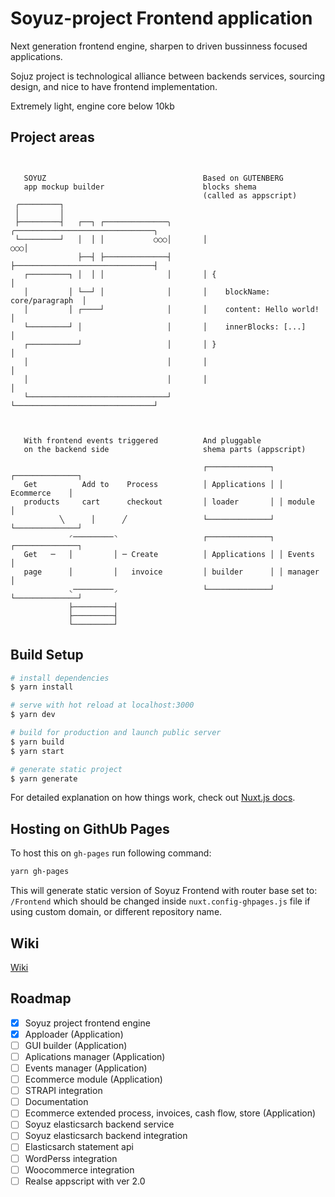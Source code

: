 # Soyuz-project Frontend application

Next generation frontend engine, sharpen to driven bussinness focused applications.

Sojuz project is technological 
alliance between backends services, sourcing design, and nice to have frontend implementation.

Extremely light, engine core below 10kb

## Project areas


```

   
   SOYUZ                                   Based on GUTENBERG
   app mockup builder                      blocks shema 
                                           (called as appscript)
 ╭─────────┐ 
 │         │
 ├─────────┤   ┌──┐ ┌──────────────╮       ╭───────────────────────────────╮
 └─────────┘   │  │ │           ○○○│       │                            ○○○│
               ├──┤ ├──────────────┤       ├───────────────────────────────┤
   ┌─────────┐ │  │ │              │       │ {                             │
   │         │ └──┘ │              │       │    blockName: core/paragraph  │
   │         │ ┌────┘              │       │    content: Hello world!      │
   └─────────┘ │                   │       │    innerBlocks: [...]         │
   ┌───────────┘                   │       │ }                             │
   │                               │       │                               │
   │                               │       │                               │
   └───────────────────────────────┘       └───────────────────────────────┘



   With frontend events triggered          And pluggable 
   on the backend side                     shema parts (appscript)

                                           ┌──────────────┐ ┌──────────────┐
   Get          Add to    Process          │ Applications │ │ Ecommerce    │
   products     cart      checkout         │ loader       │ │ module       │
           ╲      │      ╱                 └──────────────┘ └──────────────┘
             ◜─────────◝                   ┌──────────────┐ ┌──────────────┐  
   Get   ─   │         │ ─ Create          │ Applications │ │ Events       │
   page      │         │   invoice         │ builder      │ │ manager      │
             ◟─────────◞                   └──────────────┘ └──────────────┘
             ├─────────┤
             ├─────────┤
             └─────────┘

```

## Build Setup

```bash
# install dependencies
$ yarn install

# serve with hot reload at localhost:3000
$ yarn dev

# build for production and launch public server
$ yarn build
$ yarn start

# generate static project
$ yarn generate
```

For detailed explanation on how things work, check out [Nuxt.js docs](https://nuxtjs.org).

## Hosting on GithUb Pages

To host this on `gh-pages` run following command:

```bash
yarn gh-pages
```

This will generate static version of Soyuz Frontend with router base set to: `/Frontend` which should be changed inside `nuxt.config-ghpages.js` file if using custom domain, or different repository name.

## Wiki

[Wiki](https://github.com/Soyuz-project/Frontend/wiki)

## Roadmap

- [x] Soyuz project frontend engine 
- [x] Apploader (Application)
- [ ] GUI builder (Application)
- [ ] Aplications manager (Application)
- [ ] Events manager (Application)
- [ ] Ecommerce module (Application)
- [ ] STRAPI integration
- [ ] Documentation
- [ ] Ecommerce extended process, invoices, cash flow, store (Application)
- [ ] Soyuz elasticsarch backend service
- [ ] Soyuz elasticsarch backend integration 
- [ ] Elasticsarch statement api
- [ ] WordPerss integration
- [ ] Woocommerce integration
- [ ] Realse appscript with ver 2.0
